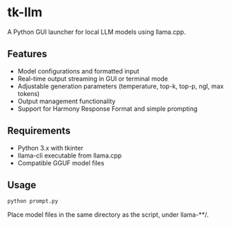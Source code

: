 # tk-llm

A Python GUI launcher for local LLM models using llama.cpp.

## Features
- Model configurations and formatted input
- Real-time output streaming in GUI or terminal mode
- Adjustable generation parameters (temperature, top-k, top-p, ngl, max tokens)
- Output management functionality
- Support for Harmony Response Format and simple prompting

## Requirements
- Python 3.x with tkinter
- llama-cli executable from llama.cpp
- Compatible GGUF model files

## Usage
```bash
python prompt.py
```

Place model files in the same directory as the script, under llama-**/.
